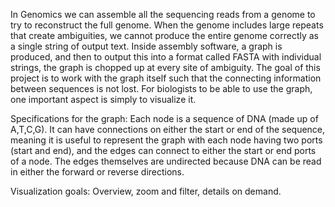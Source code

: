 In Genomics we can assemble all the sequencing reads from a genome to try to reconstruct the full genome. When the genome includes large repeats that create ambiguities, we cannot produce the entire genome correctly as a single string of output text. Inside assembly software, a graph is produced, and then to output this into a format called FASTA with individual strings, the graph is chopped up at every site of ambiguity. 
The goal of this project is to work with the graph itself such that the connecting information between sequences is not lost. For biologists to be able to use the graph, one important aspect is simply to visualize it. 

Specifications for the graph:
Each node is a sequence of DNA (made up of A,T,C,G). It can have connections on either the start or end of the sequence, meaning it is useful to represent the graph with each node having two ports (start and end), and the edges can connect to either the start or end ports of a node. The edges themselves are undirected because DNA can be read in either the forward or reverse directions. 

Visualization goals:
Overview, zoom and filter, details on demand. 

 
